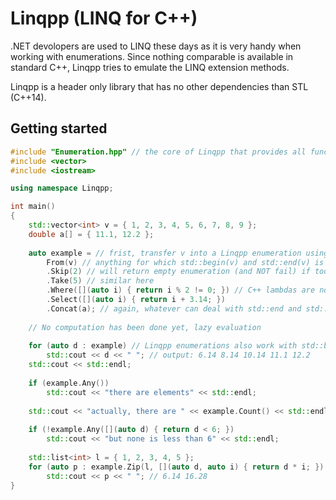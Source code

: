 # Linqpp (LINQ for C++)

.NET devolopers are used to LINQ these days as it is very handy when working with enumerations. 
Since nothing comparable is available in standard C++, Linqpp tries to emulate the LINQ extension methods.

Linqpp is a header only library that has no other dependencies than STL (C++14).


## Getting started

```C++
#include "Enumeration.hpp" // the core of Linqpp that provides all functionality
#include <vector>
#include <iostream>

using namespace Linqpp;

int main()
{
    std::vector<int> v = { 1, 2, 3, 4, 5, 6, 7, 8, 9 };
    double a[] = { 11.1, 12.2 };
    
    auto example = // frist, transfer v into a Linqpp enumeration using From()
        From(v) // anything for which std::begin(v) and std::end(v) is valid code can be used
        .Skip(2) // will return empty enumeration (and NOT fail) if too many elements are skipped
        .Take(5) // similar here
        .Where([](auto i) { return i % 2 != 0; }) // C++ lambdas are not as concise as in C# but still OK
        .Select([](auto i) { return i + 3.14; })
        .Concat(a); // again, whatever can deal with std::end and std::begin can be passed here
        
    // No computation has been done yet, lazy evaluation
        
    for (auto d : example) // Linqpp enumerations also work with std::begin and std::end, of course
        std::cout << d << " "; // output: 6.14 8.14 10.14 11.1 12.2
    std::cout << std::endl;
        
    if (example.Any())
        std::cout << "there are elements" << std::endl;
        
    std::cout << "actually, there are " << example.Count() << std::endl;
    
    if (!example.Any([](auto d) { return d < 6; })
        std::cout << "but none is less than 6" << std::endl;
    
    std::list<int> l = { 1, 2, 3, 4, 5 };
    for (auto p : example.Zip(l, [](auto d, auto i) { return d * i; }).Take(2))
        std::cout << p << " "; // 6.14 16.28
}

```
